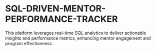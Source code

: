 # SQL-DRIVEN-MENTOR-PERFORMANCE-TRACKER
This platform leverages real-time SQL analytics to deliver actionable insights and performance metrics, enhancing mentor engagement and program effectiveness.
